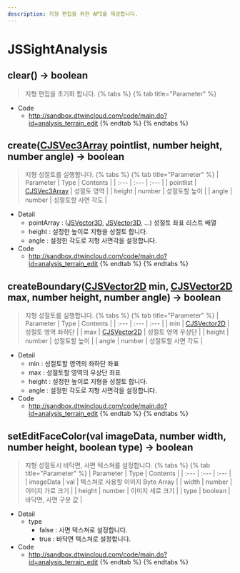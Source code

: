 ```yaml
---
description: 지형 편집을 위한 API를 제공합니다.
---
```


# JSSightAnalysis

## clear\(\) → boolean
> 지형 편집을 초기화 합니다.
{% tabs %}
{% tab title="Parameter" %}
* Code
  * http://sandbox.dtwincloud.com/code/main.do?id=analysis_terrain_edit
{% endtab %}
{% endtabs %}

## create\([CJSVec3Array](CJSVec3Array.md) pointlist, number height, number angle\) → boolean
> 지형 성절토를 실행합니다.
{% tabs %}
{% tab title="Parameter" %}
| Parameter | Type | Contents |
| :--- | :--- | :--- |
| pointlist | [CJSVec3Array](CJSVec3Array.md) | 성절토 영역 |
| height | number | 성절토할 높이 |
| angle | number | 성절토할 사면 각도 |
* Detail
  * pointArray : ([JSVector3D](JSVector3D.md), [JSVector3D](JSVector3D.md), ...) 성절토 좌표 리스트 배열
  * height : 설정한 높이로 지형을 성절토 합니다.
  * angle : 설정한 각도로 지형 사면각을 설정합니다.
* Code
  * http://sandbox.dtwincloud.com/code/main.do?id=analysis_terrain_edit
{% endtab %}
{% endtabs %}

## createBoundary\([CJSVector2D](CJSVector2D.md) min, [CJSVector2D](CJSVector2D.md) max, number height, number angle\) → boolean
> 지형 성절토를 실행합니다.
{% tabs %}
{% tab title="Parameter" %}
| Parameter | Type | Contents |
| :--- | :--- | :--- |
| min | [CJSVector2D](CJSVector2D.md) | 성절토 영역 좌하단 |
| max | [CJSVector2D](CJSVector2D.md) | 성절토 영역 우상단 |
| height | number | 성절토할 높이 |
| angle | number | 성절토할 사면 각도 |
* Detail
  * min : 성절토할 영역의 좌하단 좌표
  * max : 성절토할 영역의 우상단 좌표
  * height : 설정한 높이로 지형을 성절토 합니다.
  * angle : 설정한 각도로 지형 사면각을 설정합니다.
* Code
  * http://sandbox.dtwincloud.com/code/main.do?id=analysis_terrain_edit
{% endtab %}
{% endtabs %}

## setEditFaceColor\(val imageData, number width, number height, boolean type\) → boolean
> 지형 성절토시 바닥면, 사면 텍스쳐를 설정합니다.
{% tabs %}
{% tab title="Parameter" %}
| Parameter | Type | Contents |
| :--- | :--- | :--- |
| imageData | val | 텍스쳐로 사용할 이미지 Byte Array |
| width | number | 이미지 가로 크기 |
| height | number | 이미지 세로 크기 |
| type | boolean | 바닥면, 사면 구분 값 |
* Detail
  * type
    * false : 사면 텍스쳐로 설정합니다.
    * true : 바닥면 텍스쳐로 설정합니다.
* Code
  * http://sandbox.dtwincloud.com/code/main.do?id=analysis_terrain_edit
{% endtab %}
{% endtabs %}